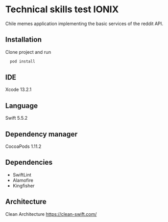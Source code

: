 
# Technical skills test IONIX

Chile memes application implementing the basic services of the reddit API.


## Installation

Clone project and run

```bash
  pod install
```
    
## IDE
Xcode 13.2.1
## Language
Swift 5.5.2
## Dependency manager
CocoaPods 1.11.2
## Dependencies
* SwiftLint
* Alamofire
* Kingfisher

## Architecture
Clean Architecture https://clean-swift.com/
